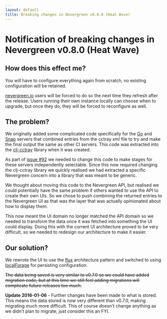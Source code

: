 ```yaml
---
layout: default
title: Breaking changes in Nevergreen v0.8.0 (Heat Wave)
---
```


# Notification of breaking changes in Nevergreen v0.8.0 (Heat Wave)

## How does this effect me?

You will have to configure everything again from scratch, no existing configuration will be retained.

[nevergreen.io](http://nevergreen.io) users will be forced to do so the next time they refresh after the release. Users
running their own instance locally can choose when to upgrade, but once they do, they will be forced to reconfigure as
well.

## The problem?

We originally added some complicated code specifically for the [Go](http://www.go.cd/) and [Snap](https://snap-ci.com/) 
servers that combined entries from the cctray xml file to try and make the final output the same as other CI servers. 
This code was extracted into the [clj-cctray](https://github.com/build-canaries/clj-cctray) library when it was created.

As part of [issue #92](https://github.com/build-canaries/nevergreen/issues/92) we needed to change this code to make
stages for these servers independently selectable. Since this now required changing the clj-cctray library we quickly 
realised we had extracted a specific Nevergreen concern into a library that was meant to be generic.

We thought about moving this code to the Nevergreen API, but realised we could potentially have the same problem if
others wanted to use the API to create their own UIs. So we chose to push combining the returned entries to the
Nevergreen UI as that was the layer that was actually opinionated about how to display them.

This now meant the UI domain no longer matched the API domain so we needed to transform the data once it was fetched into
something the UI could display. Doing this with the current UI architecture proved to be very difficult, so we needed to
redesign our architecture to make it easier.

## Our solution?

We rewrote the UI to use the [flux](https://facebook.github.io/flux/) architecture pattern and switched to using
[localForage](https://github.com/mozilla/localForage) for persisting configuration.

~~The data being saved is very similar to v0.7.0 so we could have added migration code, but at this time we still
feel adding migrations will complicate future releases too much.~~

**Update 2016-01-06** - Further changes have been made to what is stored. This means the data stored is now very 
different than v0.7.0, making migrating much more difficult. This of course doesn't change anything as we didn't plan 
to migrate, just consider this an FYI.